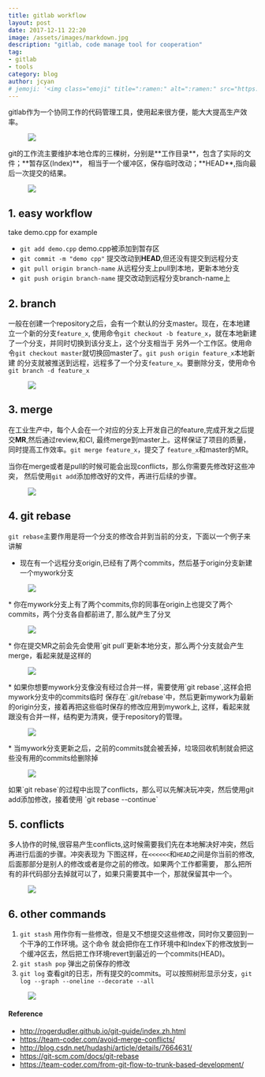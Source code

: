 ```yaml
---
title: gitlab workflow
layout: post
date: 2017-12-11 22:20
image: /assets/images/markdown.jpg
description: "gitlab, code manage tool for cooperation"
tag:
- gitlab
- tools 
category: blog
author: jcyan
# jemoji: '<img class="emoji" title=":ramen:" alt=":ramen:" src="https://assets.github.com/images/icons/emoji/unicode/1f35c.png" height="20" width="20" align="absmiddle">'
---
```

gitlab作为一个协同工作的代码管理工具，使用起来很方便，能大大提高生产效率。
<figure>
<a><img src="{{site.url}}/pics/gitlab.png"></a>
</figure>
git的工作流主要维护本地仓库的三棵树，分别是**工作目录**，包含了实际的文件；**暂存区(Index)**，
相当于一个缓冲区，保存临时改动；**HEAD**,指向最后一次提交的结果。
<figure>
<a><img src="{{site.url}}/pics/gitworkflow.png"></a>
</figure>

## 1. easy workflow
take demo.cpp for example
* `git add demo.cpp` demo.cpp被添加到暂存区
* `git commit -m "demo cpp"` 提交改动到**HEAD**,但还没有提交到远程分支
* `git pull origin branch-name` 从远程分支上pull到本地，更新本地分支
* `git push origin branch-name` 提交改动到远程分支branch-name上

## 2. branch
一般在创建一个repository之后，会有一个默认的分支master。现在，在本地建立一个新的分支`feature_x`,
使用命令`git checkout -b feature_x`，就在本地新建了一个分支，并同时切换到该分支上，这个分支相当于
另外一个工作区。使用命令`git checkout master`就切换回master了。`git push origin feature_x`本地新建
的分支就被推送到远程，远程多了一个分支`feature_x`。要删除分支，使用命令`git branch -d feature_x`
<figure>
<a><img src="{{site.url}}/pics/branch.png"></a>
</figure>

## 3. merge
在工业生产中，每个人会在一个对应的分支上开发自己的feature,完成开发之后提交**MR**,然后通过review,和CI,
最终merge到master上。这样保证了项目的质量，同时提高工作效率。`git merge feature_x`，提交了
`feature_x`和master的MR。

当你在merge或者是pull的时候可能会出现conflicts，那么你需要先修改好这些冲突，
然后使用`git add`添加修改好的文件，再进行后续的步骤。
<figure>
<a><img src="{{site.url}}/pics/merge.png"></a>
</figure>

## 4. git rebase
`git rebase`主要作用是将一个分支的修改合并到当前的分支，下面以一个例子来讲解

* 现在有一个远程分支origin,已经有了两个commits，然后基于origin分支新建一个mywork分支
<figure>
<a><img src="{{site.url}}/pics/w1.png"></a>
</figure>
* 你在mywork分支上有了两个commits,你的同事在origin上也提交了两个commits，两个分支各自都前进了,
那么就产生了分叉
<figure>
<a><img src="{{site.url}}/pics/w2.png"></a>
</figure>
* 你在提交MR之前会先会使用`git pull`更新本地分支，那么两个分支就会产生merge，看起来就是这样的
<figure>
<a><img src="{{site.url}}/pics/w3.png"></a>
</figure>
* 如果你想要mywork分支像没有经过合并一样，需要使用`git rebase`,这样会把mywork分支中的commits临时
保存在`.git/rebase`中，然后更新mywork为最新的origin分支，接着再把这些临时保存的修改应用到mywork上,
这样，看起来就跟没有合并一样，结构更为清爽，便于repository的管理。
<figure>
<a><img src="{{site.url}}/pics/w4.png"></a>
</figure>
* 当mywork分支更新之后，之前的commits就会被丢掉，垃圾回收机制就会把这些没有用的commits给删除掉
<figure>
<a><img src="{{site.url}}/pics/w5.png"></a>
</figure>
如果`git rebase`的过程中出现了conflicts，那么可以先解决玩冲突，然后使用git add添加修改，接着使用
`git rebase --continue`

## 5. conflicts
多人协作的时候,很容易产生conflicts,这时候需要我们先在本地解决好冲突，然后再进行后面的步骤。冲突表现为
下图这样，在`<<<<<<`和`HEAD`之间是你当前的修改,后面那部分是别人的修改或者是你之前的修改。如果两个工作都需要，
那么把所有的非代码部分去掉就可以了，如果只需要其中一个，那就保留其中一个。
<figure>
<a><img src="{{site.url}}/pics/conflicts.png"></a>
</figure>

## 6. other commands
1. `git stash` 用作你有一些修改，但是又不想提交这些修改，同时你又要回到一个干净的工作环境。这个命令
就会把你在工作环境中和Index下的修改放到一个缓冲区去，然后把工作环境revert到最近的一个commits(HEAD)。
2. `git stash pop` 弹出之前保存的修改
3. `git log` 查看git的日志，所有提交的commits。可以按照树形显示分支，`git log --graph --oneline --decorate --all`
<figure>
<a><img src="{{site.url}}/pics/git_log.png"></a>
</figure>

#### Reference
* http://rogerdudler.github.io/git-guide/index.zh.html
* https://team-coder.com/avoid-merge-conflicts/
* http://blog.csdn.net/hudashi/article/details/7664631/
* https://git-scm.com/docs/git-rebase
* https://team-coder.com/from-git-flow-to-trunk-based-development/
